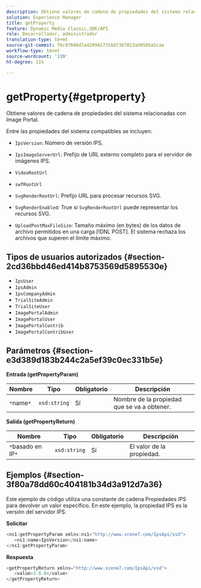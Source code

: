 ```yaml
---
description: Obtiene valores de cadena de propiedades del sistema relacionadas con Image Portal.
solution: Experience Manager
title: getProperty
feature: Dynamic Media Classic,SDK/API
role: Desarrollador, administrador
translation-type: tm+mt
source-git-commit: f6c97606d7a4209427316d7367013ad9585a5cae
workflow-type: tm+mt
source-wordcount: '139'
ht-degree: 11%

---
```



# getProperty{#getproperty}

Obtiene valores de cadena de propiedades del sistema relacionadas con Image Portal.

Entre las propiedades del sistema compatibles se incluyen:

* `IpsVersion`: Número de versión IPS.
* `IpsImageServerUrl`: Prefijo de URL externo completo para el servidor de imágenes IPS.
* `VideoRootUrl`
* `swfRootUrl`
* `SvgRenderRootUrl`: Prefijo URL para procesar recursos SVG.
* `SvgRenderEnabled`: True si  `SvgRenderRootUrl` puede representar los recursos SVG.

* `UploadPostMaxFileSize`: Tamaño máximo (en bytes) de los datos de archivo permitidos en una carga  [!DNL POST]. El sistema rechaza los archivos que superen el límite máximo.

## Tipos de usuarios autorizados {#section-2cd36bbd46ed414b8753569d5895530e}

* `IpsUser`
* `IpsAdmin`
* `IpsCompanyAdmin`
* `TrialSiteAdmin`
* `TrialSiteUser`
* `ImagePortalAdmin`
* `ImagePortalUser`
* `ImagePortalContrib`
* `ImagePortalContribUser`

## Parámetros {#section-e3d389d183b244c2a5ef39c0ec331b5e}

**Entrada (getPropertyParam)**

| Nombre | Tipo | Obligatorio | Descripción |
|---|---|---|---|
| `*`name`*` | `xsd:string` | Sí | Nombre de la propiedad que se va a obtener. |

**Salida (getPropertyReturn)**

| Nombre | Tipo | Obligatorio | Descripción |
|---|---|---|---|
| `*`basado en IP`*` | `xsd:string` | Sí | El valor de la propiedad. |

## Ejemplos {#section-3f80a78dd60c404181b34d3a912d7a36}

Este ejemplo de código utiliza una constante de cadena Propiedades IPS para devolver un valor específico. En este ejemplo, la propiedad IPS es la versión del servidor IPS.

**Solicitar**

```java
<ns1:getPropertyParam xmlns:ns1="http://www.scene7.com/IpsApi/xsd">
   <ns1:name>IpsVersion</ns1:name>
</ns1:getPropertyParam>
```

**Respuesta**

```java
<getPropertyReturn xmlns="http://www.scene7.com/IpsApi/xsd">
   <value>3.8.0</value>
</getPropertyReturn>
```

